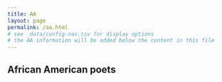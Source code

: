 ```yaml
---
title: AA
layout: page
permalink: /aa.html
# see _data/config-nav.csv for display options
# the AA information will be added below the content in this file
---
```


## African American poets
